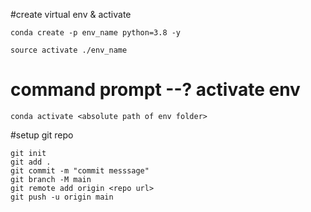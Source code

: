 #create virtual env & activate

```
conda create -p env_name python=3.8 -y
```

```
source activate ./env_name
```
# command prompt --? activate env
```
conda activate <absolute path of env folder>
```

#setup git repo

```
git init
git add .
git commit -m "commit messsage"
git branch -M main
git remote add origin <repo url>
git push -u origin main
```
